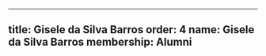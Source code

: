 ---
  title: Gisele da Silva Barros
  order: 4
  name: Gisele da Silva Barros
  membership: Alumni
  ---
  